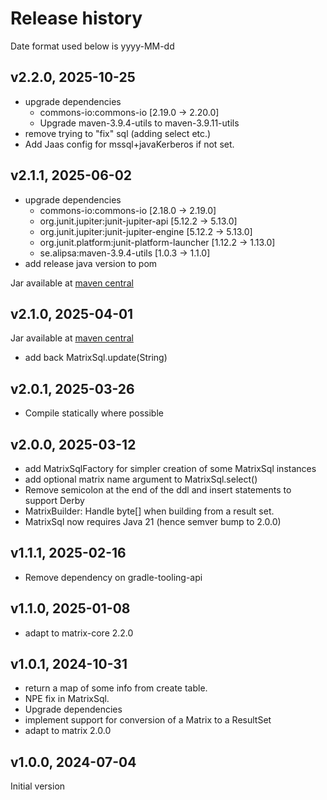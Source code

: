 # Release history
Date format used below is yyyy-MM-dd

## v2.2.0, 2025-10-25
- upgrade dependencies
  - commons-io:commons-io [2.19.0 -> 2.20.0]
  - Upgrade maven-3.9.4-utils to maven-3.9.11-utils
- remove trying to "fix" sql (adding select etc.) 
- Add Jaas config for mssql+javaKerberos if not set.

## v2.1.1, 2025-06-02
- upgrade dependencies
  - commons-io:commons-io [2.18.0 -> 2.19.0]
  - org.junit.jupiter:junit-jupiter-api [5.12.2 -> 5.13.0]
  - org.junit.jupiter:junit-jupiter-engine [5.12.2 -> 5.13.0]
  - org.junit.platform:junit-platform-launcher [1.12.2 -> 1.13.0]
  - se.alipsa:maven-3.9.4-utils [1.0.3 -> 1.1.0]
- add release java version to pom

Jar available at [maven central](https://repo1.maven.org/maven2/se/alipsa/matrix/matrix-sql/2.1.1/matrix-sql-2.1.1.jar)

## v2.1.0, 2025-04-01
Jar available at [maven central](https://repo1.maven.org/maven2/se/alipsa/matrix/matrix-sql/2.1.0/matrix-sql-2.1.0.jar)

- add back MatrixSql.update(String)

## v2.0.1, 2025-03-26
- Compile statically where possible 

## v2.0.0, 2025-03-12
- add MatrixSqlFactory for simpler creation of some MatrixSql instances
- add optional matrix name argument to MatrixSql.select()
- Remove semicolon at the end of the ddl and insert statements to support Derby
- MatrixBuilder: Handle byte[] when building from a result set. 
- MatrixSql now requires Java 21 (hence semver bump to 2.0.0)

## v1.1.1, 2025-02-16
- Remove dependency on gradle-tooling-api

## v1.1.0, 2025-01-08
- adapt to matrix-core 2.2.0

## v1.0.1, 2024-10-31
- return a map of some info from create table. 
- NPE fix in MatrixSql. 
- Upgrade dependencies
- implement support for conversion of a Matrix to a ResultSet
- adapt to matrix 2.0.0

## v1.0.0, 2024-07-04
Initial version